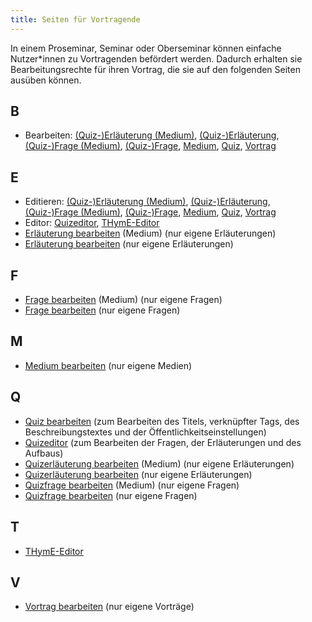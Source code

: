 ```yaml
---
title: Seiten für Vortragende
---
```


In einem Proseminar, Seminar oder Oberseminar können einfache Nutzer\*innen zu Vortragenden befördert werden. Dadurch erhalten sie Bearbeitungsrechte für ihren Vortrag, die sie auf den folgenden Seiten ausüben können.

## B
* Bearbeiten: [(Quiz-)Erläuterung (Medium)](edit-medium-remark), [(Quiz-)Erläuterung](edit-remark), [(Quiz-)Frage (Medium)](edit-medium-question), [(Quiz-)Frage](edit-question), [Medium](edit-medium), [Quiz](edit-quiz), [Vortrag](edit-talk)

## E
* Editieren: [(Quiz-)Erläuterung (Medium)](edit-medium-remark), [(Quiz-)Erläuterung](edit-remark), [(Quiz-)Frage (Medium)](edit-medium-question), [(Quiz-)Frage](edit-question), [Medium](edit-medium), [Quiz](edit-quiz), [Vortrag](edit-talk)
* Editor: [Quizeditor](quiz-editor), [THymE-Editor](thyme-editor)
* [Erläuterung bearbeiten](edit-medium-remark) (Medium) (nur eigene Erläuterungen)
* [Erläuterung bearbeiten](edit-remark) (nur eigene Erläuterungen)

## F
* [Frage bearbeiten](edit-medium-question) (Medium)  (nur eigene Fragen)
* [Frage bearbeiten](edit-question) (nur eigene Fragen)

## M
* [Medium bearbeiten](edit-medium) (nur eigene Medien)

## Q
* [Quiz bearbeiten](edit-quiz) (zum Bearbeiten des Titels, verknüpfter Tags, des Beschreibungstextes und der Öffentlichkeitseinstellungen)
* [Quizeditor](quiz-editor) (zum Bearbeiten der Fragen, der Erläuterungen und des Aufbaus)
* [Quizerläuterung bearbeiten](edit-medium-remark) (Medium) (nur eigene Erläuterungen)
* [Quizerläuterung bearbeiten](edit-remark) (nur eigene Erläuterungen)
* [Quizfrage bearbeiten](edit-medium-question) (Medium) (nur eigene Fragen)
* [Quizfrage bearbeiten](edit-question) (nur eigene Fragen)


## T
* [THymE-Editor](thyme-editor)

## V
* [Vortrag bearbeiten](edit-talk) (nur eigene Vorträge)
